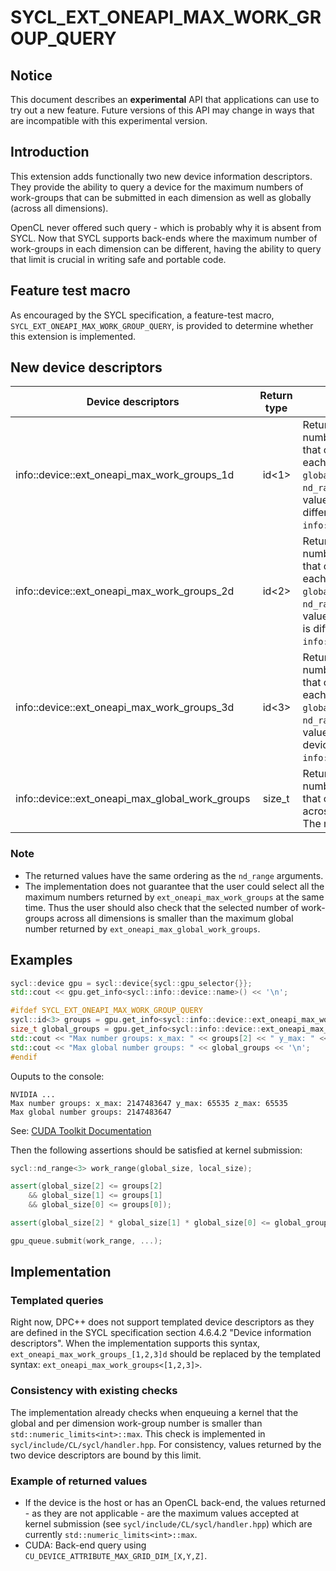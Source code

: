 # SYCL_EXT_ONEAPI_MAX_WORK_GROUP_QUERY

## Notice

This document describes an **experimental** API that applications can use to try
out a new feature.  Future versions of this API may change in ways that are
incompatible with this experimental version.  


## Introduction

This extension adds functionally two new device information descriptors. They provide the ability to query a device for the maximum numbers of work-groups that can be submitted in each dimension as well as globally (across all dimensions).

OpenCL never offered such query - which is probably why it is absent from SYCL. Now that SYCL supports back-ends where the maximum number of work-groups in each dimension can be different, having the ability to query that limit is crucial in writing safe and portable code.

## Feature test macro

As encouraged by the SYCL specification, a feature-test macro, `SYCL_EXT_ONEAPI_MAX_WORK_GROUP_QUERY`, is provided to determine whether this extension is implemented.

## New device descriptors

| Device descriptors                                     | Return type | Description                                                                                                                                                                                                             |
| ------------------------------------------------------ | ----------- | ----------------------------------------------------------------------------------------------------------------------------------------------------------------------------------------------------------------------- |
| info::device::ext_oneapi_max_work_groups_1d     |  id<1>      | Returns the maximum number of work-groups that can be submitted in each dimension of the `globalSize` of a `nd_range<1>`. The minimum value is `(1)` if the device is different than `info::device_type::custom`.       |
| info::device::ext_oneapi_max_work_groups_2d     |  id<2>      | Returns the maximum number of work-groups that can be submitted in each dimension of the `globalSize` of a `nd_range<2>`. The minimum value is `(1, 1)` if the device is different than `info::device_type::custom`.    |
| info::device::ext_oneapi_max_work_groups_3d     |  id<3>      | Returns the maximum number of work-groups that can be submitted in each dimension of the `globalSize` of a `nd_range<3>`. The minimum value is `(1, 1, 1)` if the device is different than `info::device_type::custom`. |
| info::device::ext_oneapi_max_global_work_groups |  size_t     | Returns the maximum number of work-groups that can be submitted across all the dimensions. The minimum value is `1`.                                                                                                    |

### Note

- The returned values have the same ordering as the `nd_range` arguments.
- The implementation does not guarantee that the user could select all the maximum numbers returned by `ext_oneapi_max_work_groups` at the same time. Thus the user should also check that the selected number of work-groups across all dimensions is smaller than the maximum global number returned by `ext_oneapi_max_global_work_groups`.

## Examples

```c++
sycl::device gpu = sycl::device{sycl::gpu_selector{}};
std::cout << gpu.get_info<sycl::info::device::name>() << '\n';

#ifdef SYCL_EXT_ONEAPI_MAX_WORK_GROUP_QUERY
sycl::id<3> groups = gpu.get_info<sycl::info::device::ext_oneapi_max_work_groups_3d>();
size_t global_groups = gpu.get_info<sycl::info::device::ext_oneapi_max_global_work_groups>();
std::cout << "Max number groups: x_max: " << groups[2] << " y_max: " << groups[1] << " z_max: " << groups[0] << '\n';
std::cout << "Max global number groups: " << global_groups << '\n';
#endif
```

Ouputs to the console:

```
NVIDIA ...
Max number groups: x_max: 2147483647 y_max: 65535 z_max: 65535
Max global number groups: 2147483647
```

See: [CUDA Toolkit Documentation](https://docs.nvidia.com/cuda/cuda-c-programming-guide/index.html#compute-capabilities)

Then the following assertions should be satisfied at kernel submission:

```C++
sycl::nd_range<3> work_range(global_size, local_size);

assert(global_size[2] <= groups[2]
    && global_size[1] <= groups[1]
    && global_size[0] <= groups[0]);

assert(global_size[2] * global_size[1] * global_size[0] <= global_groups); //Make sure not to exceed integer representation size in the multiplication.

gpu_queue.submit(work_range, ...);
```

## Implementation

### Templated queries

Right now, DPC++ does not support templated device descriptors as they are defined in the SYCL specification section 4.6.4.2 "Device information descriptors". When the implementation supports this syntax, `ext_oneapi_max_work_groups_[1,2,3]d` should be replaced by the templated syntax: `ext_oneapi_max_work_groups<[1,2,3]>`.
### Consistency with existing checks

The implementation already checks when enqueuing a kernel that the global and per dimension work-group number is smaller than `std::numeric_limits<int>::max`. This check is implemented in `sycl/include/CL/sycl/handler.hpp`. For consistency, values returned by the two device descriptors are bound by this limit.

### Example of returned values

- If the device is the host or has an OpenCL back-end, the values returned - as they are not applicable - are the maximum values accepted at kernel submission (see `sycl/include/CL/sycl/handler.hpp`) which are currently `std::numeric_limits<int>::max`.
- CUDA: Back-end query using `CU_DEVICE_ATTRIBUTE_MAX_GRID_DIM_[X,Y,Z]`.
